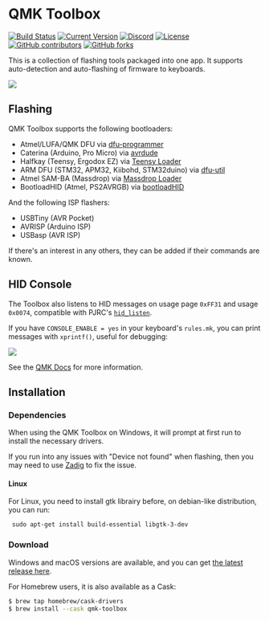 # QMK Toolbox

[![Build Status](https://github.com/qmk/qmk_toolbox/workflows/CI/badge.svg?branch=master)](https://github.com/qmk/qmk_toolbox/actions?query=workflow%3ACI)
[![Current Version](https://img.shields.io/github/tag/qmk/qmk_toolbox.svg)](https://github.com/qmk/qmk_toolbox/tags)
[![Discord](https://img.shields.io/discord/440868230475677696.svg)](https://discord.gg/Uq7gcHh)
[![License](https://img.shields.io/github/license/qmk/qmk_toolbox)](https://github.com/qmk/qmk_toolbox/blob/master/LICENSE.md)
[![GitHub contributors](https://img.shields.io/github/contributors/qmk/qmk_toolbox.svg)](https://github.com/qmk/qmk_toolbox/pulse/monthly)
[![GitHub forks](https://img.shields.io/github/forks/qmk/qmk_toolbox.svg?style=social&label=Fork)](https://github.com/qmk/qmk_toolbox/)

This is a collection of flashing tools packaged into one app. It supports auto-detection and auto-flashing of firmware to keyboards.

![](https://i.imgur.com/cfRVWY7.png)

## Flashing

QMK Toolbox supports the following bootloaders:

 - Atmel/LUFA/QMK DFU via [dfu-programmer](http://dfu-programmer.github.io/)
 - Caterina (Arduino, Pro Micro) via [avrdude](http://nongnu.org/avrdude/)
 - Halfkay (Teensy, Ergodox EZ) via [Teensy Loader](https://pjrc.com/teensy/loader_cli.html)
 - ARM DFU (STM32, APM32, Kiibohd, STM32duino) via [dfu-util](http://dfu-util.sourceforge.net/)
 - Atmel SAM-BA (Massdrop) via [Massdrop Loader](https://github.com/massdrop/mdloader)
 - BootloadHID (Atmel, PS2AVRGB) via [bootloadHID](https://www.obdev.at/products/vusb/bootloadhid.html)

And the following ISP flashers:

 - USBTiny (AVR Pocket)
 - AVRISP (Arduino ISP)
 - USBasp (AVR ISP)

If there's an interest in any others, they can be added if their commands are known.

## HID Console

The Toolbox also listens to HID messages on usage page `0xFF31` and usage `0x0074`, compatible with PJRC's [`hid_listen`](https://www.pjrc.com/teensy/hid_listen.html).

If you have `CONSOLE_ENABLE = yes` in your keyboard's `rules.mk`, you can print messages with `xprintf()`, useful for debugging:

![](https://i.imgur.com/SWCFLCz.png)

See the [QMK Docs](https://docs.qmk.fm/#/newbs_testing_debugging?id=debugging) for more information.

## Installation

### Dependencies

When using the QMK Toolbox on Windows, it will prompt at first run to install the necessary drivers.

If you run into any issues with "Device not found" when flashing, then you may need to use [Zadig](https://docs.qmk.fm/#/driver_installation_zadig) to fix the issue.

#### Linux

For Linux, you need to install gtk librairy before, on debian-like distribution, you can run:
```
 sudo apt-get install build-essential libgtk-3-dev
```


### Download

Windows and macOS versions are available, and you can get [the latest release here](https://github.com/qmk/qmk_toolbox/releases).

For Homebrew users, it is also available as a Cask:

```sh
$ brew tap homebrew/cask-drivers
$ brew install --cask qmk-toolbox
```
